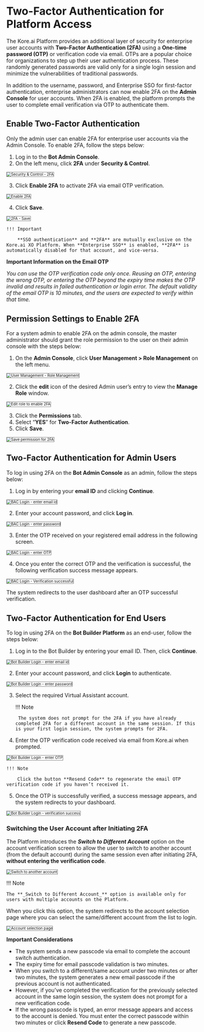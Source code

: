 # Two-Factor Authentication for Platform Access

The Kore.ai Platform provides an additional layer of security for enterprise user accounts with **Two-Factor Authentication (2FA)** using a **One-time password (OTP)** or verification code via email. OTPs are a popular choice for organizations to step up their user authentication process. These randomly generated passwords are valid only for a single login session and minimize the vulnerabilities of traditional passwords.

In addition to the username, password, and Enterprise SSO for first-factor authentication, enterprise administrators can now enable 2FA on the **Admin Console** for user accounts. When 2FA is enabled, the platform prompts the user to complete email verification via OTP to authenticate them.


## Enable Two-Factor Authentication

Only the admin user can enable 2FA for enterprise user accounts via the Admin Console. To enable 2FA, follow the steps below:

1. Log in to the **Bot Admin Console**.
2. On the left menu, click **2FA** under **Security & Control**.  
<img src="../images/two-factor-authentication-for-platform-access-img1.png" alt="Security & Control - 2FA" title="Security & Control - 2FA" style="border: 1px solid gray;zoom:70%;"/>

3. Click **Enable 2FA** to activate 2FA via email OTP verification.  
<img src="../images/two-factor-authentication-for-platform-access-img2.png" alt="Enable 2FA" title="Enable 2FA" style="border: 1px solid gray;zoom:70%;"/>

4. Click **Save**.  
<img src="../images/two-factor-authentication-for-platform-access-img3.png" alt="2FA - Save" title="2FA - Save" style="border: 1px solid gray;zoom:70%;"/>

    !!! Important
    
        **SSO authentication** and **2FA** are mutually exclusive on the Kore.ai XO Platform. When **Enterprise SSO** is enabled, **2FA** is automatically disabled for that account, and vice-versa.

**Important Information on the Email OTP**

_You can use the OTP verification code only once. Reusing an OTP, entering the wrong OTP, or entering the OTP beyond the expiry time makes the OTP invalid and results in failed authentication or login error. The default validity of the email OTP is 10 minutes, and the users are expected to verify within that time._


## Permission Settings to Enable 2FA

For a system admin to enable 2FA on the admin console, the master administrator should grant the role permission to the user on their admin console with the steps below:

1. On the **Admin Console**, click **User Management > Role Management** on the left menu.  
<img src="../images/two-factor-authentication-for-platform-access-img4.png" alt="User Management - Role Management" title="User Management - Role Management" style="border: 1px solid gray;zoom:70%;"/>

2. Click the **edit** icon of the desired Admin user’s entry to view the **Manage Role** window.  
<img src="../images/two-factor-authentication-for-platform-access-img5.png" alt="Edit role to enable 2FA" title="Edit role to enable 2FA" style="border: 1px solid gray;zoom:70%;"/>

3. Click the **Permissions** tab.
4. Select “**YES**” for **Two-Factor Authentication**.
5. Click **Save**.  
<img src="../images/two-factor-authentication-for-platform-access-img6.png" alt="Save permission for 2FA" title="Save permission for 2FA" style="border: 1px solid gray;zoom:70%;"/>


## Two-Factor Authentication for Admin Users

To log in using 2FA on the **Bot Admin Console** as an admin, follow the steps below:

1. Log in by entering your **email ID** and clicking **Continue**.  
<img src="../images/two-factor-authentication-for-platform-access-img7.png" alt="BAC Login - enter email id" title="BAC Login - enter email id" style="border: 1px solid gray;zoom:70%;"/>

2. Enter your account password, and click **Log in**.  
<img src="../images/two-factor-authentication-for-platform-access-img8.png" alt="BAC Login - enter password" title="BAC Login - enter password" style="border: 1px solid gray;zoom:70%;"/>

3. Enter the OTP received on your registered email address in the following screen.  
<img src="../images/two-factor-authentication-for-platform-access-img9.png" alt="BAC Login - enter OTP" title="BAC Login - OTP" style="border: 1px solid gray;zoom:70%;"/>

4. Once you enter the correct OTP and the verification is successful, the following verification success message appears.  
<img src="../images/two-factor-authentication-for-platform-access-img10.png" alt="BAC Login - Verification successful" title="BAC Login - Verification successful" style="border: 1px solid gray;zoom:70%;"/>

The system redirects to the user dashboard after an OTP successful verification.


## Two-Factor Authentication for End Users

To log in using 2FA on the **Bot Builder Platform** as an end-user, follow the steps below:

1. Log in to the Bot Builder by entering your email ID. Then, click **Continue**.  
<img src="../images/two-factor-authentication-for-platform-access-img11.png" alt="Bot Builder Login - enter email id" title="Bot Builder Login - enter email id" style="border: 1px solid gray;zoom:70%;"/>

2. Enter your account password, and click **Login** to authenticate.  
<img src="../images/two-factor-authentication-for-platform-access-img12.png" alt="Bot Builder Login - enter password" title="Bot Builder Login - enter password" style="border: 1px solid gray;zoom:70%;"/>

3. Select the required Virtual Assistant account.

    !!! Note
    
        The system does not prompt for the 2FA if you have already completed 2FA for a different account in the same session. If this is your first login session, the system prompts for 2FA.

4. Enter the OTP verification code received via email from Kore.ai when prompted.  
<img src="../images/two-factor-authentication-for-platform-access-img13.png" alt="Bot Builder Login - enter OTP" title="Bot Builder Login - enter OTP" style="border: 1px solid gray;zoom:70%;"/>

    !!! Note
    
        Click the button **Resend Code** to regenerate the email OTP verification code if you haven’t received it.

5. Once the OTP is successfully verified, a success message appears, and the system redirects to your dashboard.  
<img src="../images/two-factor-authentication-for-platform-access-img14.png" alt="Bot Builder Login - verification success" title="Bot Builder Login - verification success" style="border: 1px solid gray;zoom:70%;"/>


### Switching the User Account after Initiating 2FA

The Platform introduces the **_Switch to Different Account_** option on the account verification screen to allow the user to switch to another account (from the default account) during the same session even after initiating 2FA, **without entering the verification code**.

<img src="../images/two-factor-authentication-for-platform-access-img15.png" alt="Switch to another account" title="Switch to another account" style="border: 1px solid gray;zoom:70%;"/>


!!! Note

    The **_Switch to Different Account_** option is available only for users with multiple accounts on the Platform.

When you click this option, the system redirects to the account selection page where you can select the same/different account from the list to login.

<img src="../images/two-factor-authentication-for-platform-access-img16.png" alt="Account selection page" title="Accoutn selection page" style="border: 1px solid gray;zoom:70%;"/>


**Important Considerations**

* The system sends a new passcode via email to complete the account switch authentication.
* The expiry time for email passcode validation is two minutes.
* When you switch to a different/same account under two minutes or after two minutes, the system generates a new email passcode if the previous account is not authenticated.
* However, if you’ve completed the verification for the previously selected account in the same login session, the system does not prompt for a new verification code.
* If the wrong passcode is typed, an error message appears and access to the account is denied. You must enter the correct passcode within two minutes or click **Resend Code** to generate a new passcode.